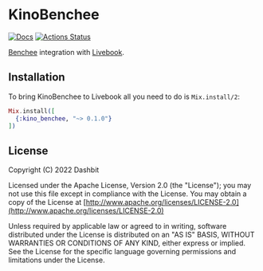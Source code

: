 # KinoBenchee

[![Docs](https://img.shields.io/badge/hex.pm-docs-8e7ce6.svg)](https://hexdocs.pm/kino_benchee)
[![Actions
Status](https://github.com/livebook-dev/kino_benchee/workflows/Test/badge.svg)](https://github.com/livebook-dev/kino_benchee/actions)

[Benchee](https://github.com/bencheeorg/benchee) integration with [Livebook](https://github.com/livebook-dev/livebook).

## Installation

To bring KinoBenchee to Livebook all you need to do is `Mix.install/2`:

```elixir
Mix.install([
  {:kino_benchee, "~> 0.1.0"}
])
```

## License

Copyright (C) 2022 Dashbit

Licensed under the Apache License, Version 2.0 (the "License");
you may not use this file except in compliance with the License.
You may obtain a copy of the License at [http://www.apache.org/licenses/LICENSE-2.0](http://www.apache.org/licenses/LICENSE-2.0)

Unless required by applicable law or agreed to in writing, software
distributed under the License is distributed on an "AS IS" BASIS,
WITHOUT WARRANTIES OR CONDITIONS OF ANY KIND, either express or implied.
See the License for the specific language governing permissions and
limitations under the License.
